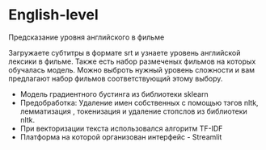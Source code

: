 # English-level
Предсказание уровня английского в фильме

Загружаете субтитры в формате srt и узнаете уровень английской лексики в фильме.
Также есть набор размеченых фильмов на которых обучалась модель. Можно выброть нужный уровень сложности и вам предлагают набор фильмов соответствующий этому выбору.

- Модель градиентного бустинга из библиотеки sklearn
- Предобработка: Удаление имен собственных с помощью тэгов nltk, лемматизация , токенизация и удаление стопслов из библиотеки nltk.
- При векторизации текста использовался алгоритм TF-IDF
- Платформа на которой организован интерфейс - Streamlit
